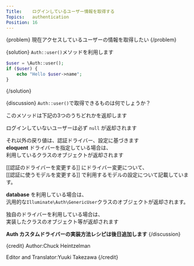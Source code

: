 ```yaml
---
Title:    ログインしているユーザー情報を取得する
Topics:   authentication
Position: 16
---
```


{problem}
現在アクセスしているユーザーの情報を取得したい
{/problem}

{solution}
`Auth::user()`メソッドを利用します

```php
$user = \Auth::user();
if ($user) {
    echo "Hello $user->name";
}
```
{/solution}

{discussion}
`Auth::user()`で取得できるものは何でしょうか？

このメソッドは下記の3つのうちどれかを返却します

ログインしていないユーザーは必ず `null` が返却されます

それ以外の戻り値は、認証ドライバー、設定に基づきます  
**eloquent** ドライバーを指定している場合は、  
利用しているクラスのオブジェクトが返却されます

[[認証のドライバーを変更する]] にドライバー変更について、  
[[認証に使うモデルを変更する]] で利用するモデルの設定について記載しています。

**database** を利用している場合は、  
汎用的な`Illuminate\Auth\GenericUser`クラスのオブジェクトが返却されます。  

独自のドライバーを利用している場合は、  
実装したクラスのオブジェクト等が返却されます

**Auth カスタムドライバーの実装方法レシピは後日追加します**
{/discussion}

{credit}
Author:Chuck Heintzelman

Editor and Translator:Yuuki Takezawa
{/credit}
